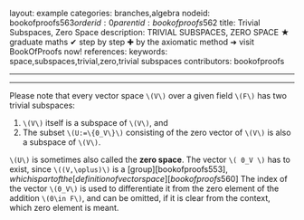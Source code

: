 layout: example
categories: branches,algebra
nodeid: bookofproofs$563
orderid: 0
parentid: bookofproofs$562
title: Trivial Subspaces, Zero Space
description: TRIVIAL SUBSPACES, ZERO SPACE &#9733; graduate maths &#10004; step by step &#10010; by the axiomatic method &#10140; visit BookOfProofs now!
references: 
keywords: space,subspaces,trivial,zero,trivial subspaces
contributors: bookofproofs

---


---

Please note that every vector space `\(V\)` over a given field `\(F\)` has two trivial subspaces:

1. `\(V\)` itself is a subspace of `\(V\)`, and 
1. The subset `\(U:=\{0_V\}\)` consisting of the zero vector of `\(V\)` is also a subspace of `\(V\)`. 

`\(U\)` is sometimes also called the **zero space**. The vector `\( 0_V \)` has to exist, since `\((V,\oplus)\)` is a [group][bookofproofs$553], which is part of the [definition of vector space][bookofproofs$560] The index of the vector `\(0_V\)` is used to differentiate it from the zero element of the addition `\(0\in F\)`, and can be omitted, if it is clear from the context, which zero element is meant.
